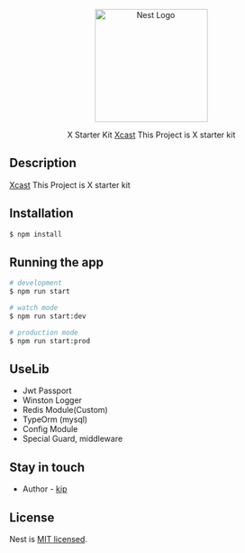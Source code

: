 <p align="center">
  <a href="http://nestjs.com/" target="blank"><img src="https://xg-statics3.xcast.co.kr/xcast/_home/static/media/logo.35727c58e0f8a5b70d34956fd7bf1b7d.svg" width="200" alt="Nest Logo" /></a>
</p>

[circleci-image]: https://img.shields.io/circleci/build/github/nestjs/nest/master?token=abc123def456
[circleci-url]: https://circleci.com/gh/nestjs/nest

  <p align="center">X Starter Kit <a href="https://xcast.co.kr" target="_blank">Xcast</a> This Project is X starter kit</p>
    <p align="center">
    
## Description

[Xcast](https://xcast.co.kr) This Project is X starter kit

## Installation

```bash
$ npm install
```

## Running the app

```bash
# development
$ npm run start

# watch mode
$ npm run start:dev

# production mode
$ npm run start:prod
```

## UseLib

-   Jwt Passport
-   Winston Logger
-   Redis Module(Custom)
-   TypeOrm (mysql)
-   Config Module
-   Special Guard, middleware

## Stay in touch

-   Author - [kip](kip9696@dynamicmedia.co.kr)

## License

Nest is [MIT licensed](LICENSE).
